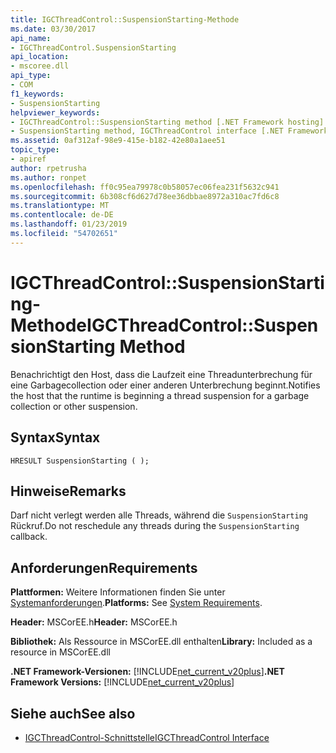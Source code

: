 ```yaml
---
title: IGCThreadControl::SuspensionStarting-Methode
ms.date: 03/30/2017
api_name:
- IGCThreadControl.SuspensionStarting
api_location:
- mscoree.dll
api_type:
- COM
f1_keywords:
- SuspensionStarting
helpviewer_keywords:
- IGCThreadControl::SuspensionStarting method [.NET Framework hosting]
- SuspensionStarting method, IGCThreadControl interface [.NET Framework hosting]
ms.assetid: 0af312af-98e9-415e-b182-42e80a1aee51
topic_type:
- apiref
author: rpetrusha
ms.author: ronpet
ms.openlocfilehash: ff0c95ea79978c0b58057ec06fea231f5632c941
ms.sourcegitcommit: 6b308cf6d627d78ee36dbbae8972a310ac7fd6c8
ms.translationtype: MT
ms.contentlocale: de-DE
ms.lasthandoff: 01/23/2019
ms.locfileid: "54702651"
---
```

# <a name="igcthreadcontrolsuspensionstarting-method"></a><span data-ttu-id="421d5-102">IGCThreadControl::SuspensionStarting-Methode</span><span class="sxs-lookup"><span data-stu-id="421d5-102">IGCThreadControl::SuspensionStarting Method</span></span>
<span data-ttu-id="421d5-103">Benachrichtigt den Host, dass die Laufzeit eine Threadunterbrechung für eine Garbagecollection oder einer anderen Unterbrechung beginnt.</span><span class="sxs-lookup"><span data-stu-id="421d5-103">Notifies the host that the runtime is beginning a thread suspension for a garbage collection or other suspension.</span></span>  
  
## <a name="syntax"></a><span data-ttu-id="421d5-104">Syntax</span><span class="sxs-lookup"><span data-stu-id="421d5-104">Syntax</span></span>  
  
```  
HRESULT SuspensionStarting ( );  
```  
  
## <a name="remarks"></a><span data-ttu-id="421d5-105">Hinweise</span><span class="sxs-lookup"><span data-stu-id="421d5-105">Remarks</span></span>  
 <span data-ttu-id="421d5-106">Darf nicht verlegt werden alle Threads, während die `SuspensionStarting` Rückruf.</span><span class="sxs-lookup"><span data-stu-id="421d5-106">Do not reschedule any threads during the `SuspensionStarting` callback.</span></span>  
  
## <a name="requirements"></a><span data-ttu-id="421d5-107">Anforderungen</span><span class="sxs-lookup"><span data-stu-id="421d5-107">Requirements</span></span>  
 <span data-ttu-id="421d5-108">**Plattformen:** Weitere Informationen finden Sie unter [Systemanforderungen](../../../../docs/framework/get-started/system-requirements.md).</span><span class="sxs-lookup"><span data-stu-id="421d5-108">**Platforms:** See [System Requirements](../../../../docs/framework/get-started/system-requirements.md).</span></span>  
  
 <span data-ttu-id="421d5-109">**Header:** MSCorEE.h</span><span class="sxs-lookup"><span data-stu-id="421d5-109">**Header:** MSCorEE.h</span></span>  
  
 <span data-ttu-id="421d5-110">**Bibliothek:** Als Ressource in MSCorEE.dll enthalten</span><span class="sxs-lookup"><span data-stu-id="421d5-110">**Library:** Included as a resource in MSCorEE.dll</span></span>  
  
 <span data-ttu-id="421d5-111">**.NET Framework-Versionen:** [!INCLUDE[net_current_v20plus](../../../../includes/net-current-v20plus-md.md)]</span><span class="sxs-lookup"><span data-stu-id="421d5-111">**.NET Framework Versions:** [!INCLUDE[net_current_v20plus](../../../../includes/net-current-v20plus-md.md)]</span></span>  
  
## <a name="see-also"></a><span data-ttu-id="421d5-112">Siehe auch</span><span class="sxs-lookup"><span data-stu-id="421d5-112">See also</span></span>
- [<span data-ttu-id="421d5-113">IGCThreadControl-Schnittstelle</span><span class="sxs-lookup"><span data-stu-id="421d5-113">IGCThreadControl Interface</span></span>](../../../../docs/framework/unmanaged-api/hosting/igcthreadcontrol-interface.md)
